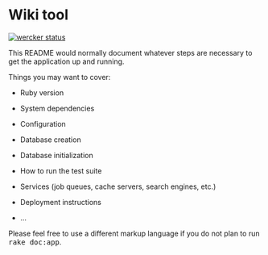# Wiki tool

[![wercker status](https://app.wercker.com/status/73fe6d0c9259b332d23af03d9d43c659/m "wercker status")](https://app.wercker.com/project/bykey/73fe6d0c9259b332d23af03d9d43c659)

This README would normally document whatever steps are necessary to get the
application up and running.

Things you may want to cover:

* Ruby version

* System dependencies

* Configuration

* Database creation

* Database initialization

* How to run the test suite

* Services (job queues, cache servers, search engines, etc.)

* Deployment instructions

* ...


Please feel free to use a different markup language if you do not plan to run
<tt>rake doc:app</tt>.
